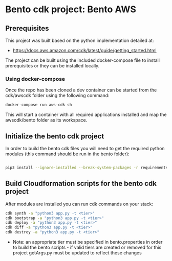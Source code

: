 # Bento cdk project:  Bento AWS

## Prerequisites

This project was built based on the python implementation detailed at:
- https://docs.aws.amazon.com/cdk/latest/guide/getting_started.html

The project can be built using the included docker-compose file to install prerequisites or they can be installed locally. 


### Using docker-compose

Once the repo has been cloned a dev container can be started from the cdk/awscdk folder using the following command:

```bash
docker-compose run aws-cdk sh
```

This will start a container with all required applications installed and map the awscdk/bento folder as its workspace.


## Initialize the bento cdk project

In order to build the bento cdk files you will need to get the required python modules (this command should be run in the bento folder):

```bash

pip3 install --ignore-installed --break-system-packages -r requirements.txt
```


## Build Cloudformation scripts for the bento cdk project

After modules are installed you can run cdk commands on your stack:

```bash
cdk synth -a "python3 app.py -t <tier>"
cdk bootstrap -a "python3 app.py -t <tier>"
cdk deploy -a "python3 app.py -t <tier>"
cdk diff -a "python3 app.py -t <tier>"
cdk destroy -a "python3 app.py -t <tier>"
```

* Note: an appropriate tier must be specified in bento.properties in order to build the bento scripts - if valid tiers are created or removed for this project getArgs.py must be updated to reflect these changes